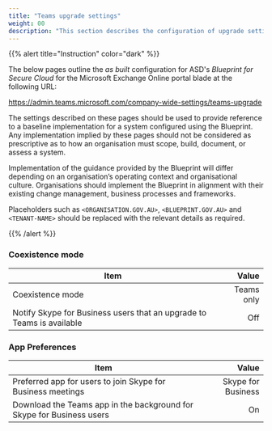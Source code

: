 ```yaml
---
title: "Teams upgrade settings"
weight: 00
description: "This section describes the configuration of upgrade settings within Microsoft Teams associated with systems built according to guidance in ASD's Blueprint for Secure Cloud."
---
```


{{% alert title="Instruction" color="dark" %}}
 
The below pages outline the *as built* configuration for ASD's *Blueprint for Secure Cloud* for the Microsoft Exchange Online portal blade at the following URL: 
 
https://admin.teams.microsoft.com/company-wide-settings/teams-upgrade


The settings described on these pages should be used to provide reference to a baseline implementation for a system configured using the Blueprint. Any implementation implied by these pages should not be considered as prescriptive as to how an organisation must scope, build, document, or assess a system.

Implementation of the guidance provided by the Blueprint will differ depending on an organisation’s operating context and organisational culture. Organisations should implement the Blueprint in alignment with their existing change management, business processes and frameworks.

Placeholders such as `<ORGANISATION.GOV.AU>`, `<BLUEPRINT.GOV.AU>` and `<TENANT-NAME>` should be replaced with the relevant details as required.
 
{{% /alert %}}

### Coexistence mode

| Item                                                                  |      Value |
| --------------------------------------------------------------------- | ---------: |
| Coexistence mode                                                      | Teams only |
| Notify Skype for Business users that an upgrade to Teams is available |        Off |

### App Preferences

| Item                                                                  |              Value |
| --------------------------------------------------------------------- | -----------------: |
| Preferred app for users to join Skype for Business meetings           | Skype for Business |
| Download the Teams app in the background for Skype for Business users |                 On |